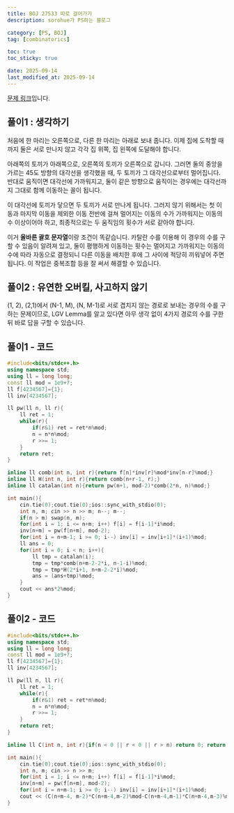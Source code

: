 ```yaml
---
title: BOJ 27533 따로 걸어가기
description: sorohue가 PS하는 블로그

category: [PS, BOJ]
tag: [combinatorics]

toc: true
toc_sticky: true

date: 2025-09-14
last_modified_at: 2025-09-14
---
```


[문제 링크](https://boj.kr/27533)입니다.

## 풀이1 : 생각하기

처음에 한 마리는 오른쪽으로, 다른 한 마리는 아래로 보내 줍니다. 이제 집에 도착할 때까지 둘은 서로 만나지 않고 각각 집 위쪽, 집 왼쪽에 도달해야 합니다.

아래쪽의 토끼가 아래쪽으로, 오른쪽의 토끼가 오른쪽으로 갑니다. 그러면 둘의 중앙을 가르는 45도 방향의 대각선을 생각했을 때, 두 토끼가 그 대각선으로부터 멀어집니다. 반대로 움직이면 대각선에 가까워지고, 둘이 같은 방향으로 움직이는 경우에는 대각선까지 그대로 함께 이동하는 꼴이 됩니다.

이 대각선에 토끼가 닿으면 두 토끼가 서로 만나게 됩니다. 그러지 않기 위해서는 첫 이동과 마지막 이동을 제외한 이동 전반에 걸쳐 멀어지는 이동의 수가 가까워지는 이동의 수 이상이어야 하고, 최종적으로는 두 움직임의 횟수가 서로 같아야 합니다.

이거 **올바른 괄호 문자열**이랑 조건이 똑같습니다. 카탈란 수를 이용해 이 경우의 수를 구할 수 있음이 알려져 있고, 둘이 평행하게 이동하는 횟수는 멀어지고 가까워지는 이동의 수에 따라 자동으로 결정되니 다른 이동을 배치한 후에 그 사이에 적당히 끼워넣어 주면 됩니다. 이 작업은 중복조합 등을 잘 써서 해결할 수 있습니다.

## 풀이2 : 유연한 오버킬, 사고하지 않기

(1, 2), (2,1)에서 (N-1, M), (N, M-1)로 서로 겹치지 않는 경로로 보내는 경우의 수를 구하는 문제이므로, LGV Lemma를 알고 있다면 아무 생각 없이 4가지 경로의 수를 구한 뒤 바로 답을 구할 수 있습니다.

## 풀이1 - 코드

```cpp
#include<bits/stdc++.h>
using namespace std;
using ll = long long;
const ll mod = 1e9+7;
ll f[4234567]={1};
ll inv[4234567];

ll pw(ll n, ll r){
	ll ret = 1;
	while(r){
		if(r&1) ret = ret*n%mod;
		n = n*n%mod;
		r >>= 1;
	}
	return ret;
}

inline ll comb(int n, int r){return f[n]*inv[r]%mod*inv[n-r]%mod;}
inline ll H(int n, int r){return comb(n+r-1, r);}
inline ll catalan(int n){return pw(n+1, mod-2)*comb(2*n, n)%mod;}

int main(){
	cin.tie(0);cout.tie(0);ios::sync_with_stdio(0);
	int n, m; cin >> n >> m; n--; m--;
	if(n > m) swap(n, m);
	for(int i = 1; i <= n+m; i++) f[i] = f[i-1]*i%mod;
	inv[n+m] = pw(f[n+m], mod-2);
	for(int i = n+m-1; i >= 0; i--) inv[i] = inv[i+1]*(i+1)%mod;
	ll ans = 0;
	for(int i = 0; i < n; i++){
		ll tmp = catalan(i);
		tmp = tmp*comb(n+m-2-2*i, n-1-i)%mod;
		tmp = tmp*H(2*i+1, n+m-2-2*i)%mod;
		ans = (ans+tmp)%mod;
	}
	cout << ans*2%mod;
}
```

## 풀이2 - 코드

```cpp
#include<bits/stdc++.h>
using namespace std;
using ll = long long;
const ll mod = 1e9+7;
ll f[4234567]={1};
ll inv[4234567];

ll pw(ll n, ll r){
	ll ret = 1;
	while(r){
		if(r&1) ret = ret*n%mod;
		n = n*n%mod;
		r >>= 1;
	}
	return ret;
}

inline ll C(int n, int r){if(n < 0 || r < 0 || r > n) return 0; return f[n]*inv[r]%mod*inv[n-r]%mod;}

int main(){
	cin.tie(0);cout.tie(0);ios::sync_with_stdio(0);
	int n, m; cin >> n >> m;
	for(int i = 1; i <= n+m; i++) f[i] = f[i-1]*i%mod;
	inv[n+m] = pw(f[n+m], mod-2);
	for(int i = n+m-1; i >= 0; i--) inv[i] = inv[i+1]*(i+1)%mod;
	cout << (C(n+m-4, m-2)*C(n+m-4,m-2)%mod-C(n+m-4,m-1)*C(n+m-4,m-3)%mod+2*mod)*2%mod;
}
```